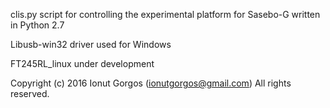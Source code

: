 clis.py script for controlling the experimental platform for Sasebo-G written in Python 2.7

Libusb-win32 driver used for Windows

FT245RL_linux under development

Copyright (c) 2016  Ionut Gorgos (ionutgorgos@gmail.com)
All rights reserved.
